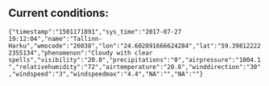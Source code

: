 ## Current conditions: 
 ``` {"timestamp":"1501171891","sys_time":"2017-07-27 19:12:04","name":"Tallinn-Harku","wmocode":"26038","lon":"24.602891666624284","lat":"59.398122222355134","phenomenon":"Cloudy with clear spells","visibility":"20.0","precipitations":"0","airpressure":"1004.1","relativehumidity":"72","airtemperature":"20.6","winddirection":"30","windspeed":"3","windspeedmax":"4.4","NA":"","NA":""} ```
